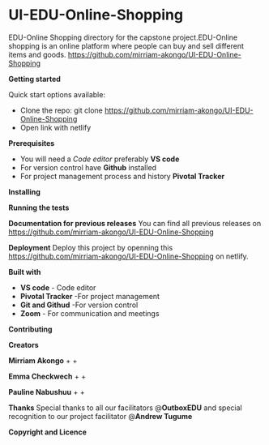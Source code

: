 # UI-EDU-Online-Shopping

EDU-Online Shopping directory for the capstone project.EDU-Online shopping is an online platform where people can buy and sell different items and goods.
 <https://github.com/mirriam-akongo/UI-EDU-Online-Shopping>
 


**Getting started**

Quick start options available:

+ Clone the repo: git clone https://github.com/mirriam-akongo/UI-EDU-Online-Shopping
+ Open link with netlify


**Prerequisites**
+ You will need a *Code editor* preferably **VS code**
+ For version control have **Github** installed
+ For project management process and history **Pivotal Tracker**

**Installing**


**Running the tests**


**Documentation for previous releases**
You can find all previous releases on https://github.com/mirriam-akongo/UI-EDU-Online-Shopping

**Deployment**
Deploy this project by openning this https://github.com/mirriam-akongo/UI-EDU-Online-Shopping on netlify.

**Built with**
+ **VS code** - Code editor
+ **Pivotal Tracker** -For project management
+ **Git and Githud** -For version control
+ **Zoom** - For communication and meetings

**Contributing**


**Creators**

**Mirriam Akongo**
+
+

**Emma Checkwech**
+
+

**Pauline Nabushuu**
+
+

**Thanks**
Special thanks to all our facilitators @**OutboxEDU** and special recognition to our project facilitator @**Andrew Tugume**

**Copyright and Licence**













